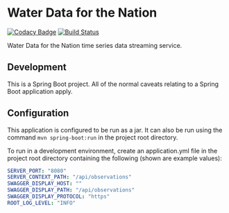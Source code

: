 # Water Data for the Nation
[![Codacy Badge](https://api.codacy.com/project/badge/Grade/1b57ae37d61a48078ee9b7b64204b463)](https://www.codacy.com/manual/usgs_wma_dev/time-series-services?utm_source=github.com&amp;utm_medium=referral&amp;utm_content=usgs/time-series-services&amp;utm_campaign=Badge_Grade)
[![Build Status](https://travis-ci.com/usgs/time-series-services.svg?branch=master)](https://travis-ci.com/usgs/time-series-services)

Water Data for the Nation time series data streaming service.

## Development
This is a Spring Boot project. All of the normal caveats relating to a Spring Boot application apply.

## Configuration
This application is configured to be run as a jar. It can also be run using the command ``` mvn spring-boot:run ``` in the project root directory.
 
To run in a development environment, create an application.yml file in
the project root directory containing the following (shown are example values):
```.yml
SERVER_PORT: "8080"
SERVER_CONTEXT_PATH: "/api/observations"
SWAGGER_DISPLAY_HOST: ""
SWAGGER_DISPLAY_PATH: "/api/observations"
SWAGGER_DISPLAY_PROTOCOL: "https"
ROOT_LOG_LEVEL: "INFO"
```